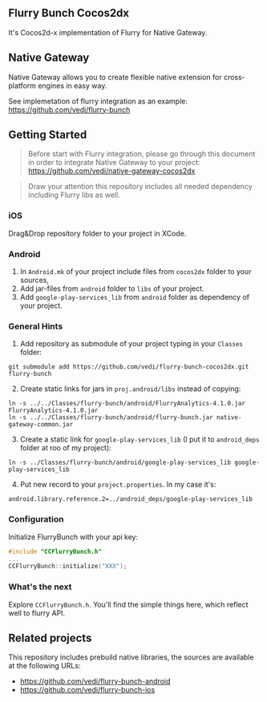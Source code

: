 Flurry Bunch Cocos2dx
---

It's Cocos2d-x implementation of Flurry for Native Gateway.

Native Gateway
---

Native Gateway allows you to create flexible native extension for cross-platform engines in easy way.

See implemetation of flurry integration as an example: https://github.com/vedi/flurry-bunch

Getting Started
---

> Before start with Flurry integration, please go through this document in order to integrate Native Gateway to your project: https://github.com/vedi/native-gateway-cocos2dx

> Draw your attention this repository includes all needed dependency including Flurry libs as well.

### iOS

Drag&Drop repository folder to your project in XCode.


### Android

1. In `Android.mk` of your project include files from `cocos2dx` folder to your sources,
2. Add jar-files from `android` folder to `libs` of your project.
3. Add `google-play-services_lib` from `android` folder as dependency of your project.

### General Hints

1. Add repository as submodule of your project typing in your `Classes` folder:
```
git submodule add https://github.com/vedi/flurry-bunch-cocos2dx.git flurry-bunch
```
2. Create static links for jars in `proj.android/libs` instead of copying:
```
ln -s ../../Classes/flurry-bunch/android/FlurryAnalytics-4.1.0.jar FlurryAnalytics-4.1.0.jar
ln -s ../../Classes/flurry-bunch/android/flurry-bunch.jar native-gateway-common.jar
```
3. Create a static link for `google-play-services_lib` (I put it to `android_deps` folder at roo of my project):
```
ln -s ../Classes/flurry-bunch/android/google-play-services_lib google-play-services_lib
```
4. Put new record to your `project.properties`. In my case it's:
```
android.library.reference.2=../android_deps/google-play-services_lib
```

### Configuration

Initialize FlurryBunch with your api key:
```cpp
#include "CCFlurryBunch.h"
...
CCFlurryBunch::initialize("XXX");
```

### What's the next

Explore `CCFlurryBunch.h`. You'll find the simple things here, which reflect well to flurry API.

Related projects
---

This repository includes prebuild native libraries, the sources are available at the following URLs:

* https://github.com/vedi/flurry-bunch-android
* https://github.com/vedi/flurry-bunch-ios
